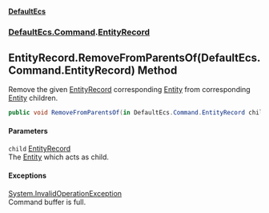 #### [DefaultEcs](./index.md 'index')
### [DefaultEcs.Command](./DefaultEcs-Command.md 'DefaultEcs.Command').[EntityRecord](./DefaultEcs-Command-EntityRecord.md 'DefaultEcs.Command.EntityRecord')
## EntityRecord.RemoveFromParentsOf(DefaultEcs.Command.EntityRecord) Method
Remove the given [EntityRecord](./DefaultEcs-Command-EntityRecord.md 'DefaultEcs.Command.EntityRecord') corresponding [Entity](./DefaultEcs-Entity.md 'DefaultEcs.Entity') from corresponding [Entity](./DefaultEcs-Entity.md 'DefaultEcs.Entity') children.  
```C#
public void RemoveFromParentsOf(in DefaultEcs.Command.EntityRecord child);
```
#### Parameters
<a name='DefaultEcs-Command-EntityRecord-RemoveFromParentsOf(DefaultEcs-Command-EntityRecord)-child'></a>
`child` [EntityRecord](./DefaultEcs-Command-EntityRecord.md 'DefaultEcs.Command.EntityRecord')  
The [Entity](./DefaultEcs-Entity.md 'DefaultEcs.Entity') which acts as child.  
  
#### Exceptions
[System.InvalidOperationException](https://docs.microsoft.com/en-us/dotnet/api/System.InvalidOperationException 'System.InvalidOperationException')  
Command buffer is full.  
